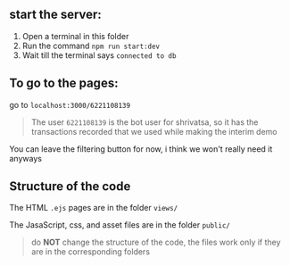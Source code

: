 ## start the server:

1. Open a terminal in this folder
2. Run the command `npm run start:dev`
3. Wait till the terminal says `connected to db`

## To go to the pages:

go to `localhost:3000/6221108139`

> The user `6221108139` is the bot user for shrivatsa, so it has the transactions recorded that we used while making the interim demo

You can leave the filtering button for now, i think we won't really need it anyways

## Structure of the code

The HTML `.ejs` pages are in the folder `views/`

The JasaScript, css, and asset files are in the folder `public/`

> do **NOT** change the structure of the code, the files work only if they are in the corresponding folders

